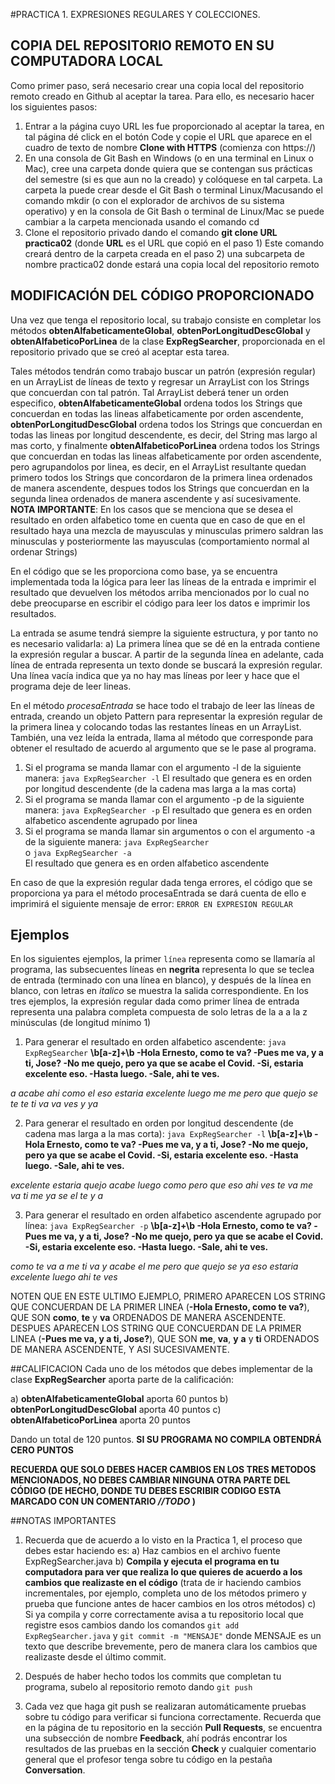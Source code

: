 #PRACTICA 1. EXPRESIONES REGULARES Y COLECCIONES.

## COPIA DEL REPOSITORIO REMOTO EN SU COMPUTADORA LOCAL
Como primer paso, será necesario crear una copia local del repositorio remoto creado en Github al aceptar la tarea. Para ello, es necesario hacer los siguientes pasos:
1)	Entrar a la página cuyo URL les fue proporcionado al aceptar la tarea, en tal página dé click en el botón Code y copie el URL que aparece en el cuadro de texto de nombre **Clone with HTTPS** (comienza con https://)
2)	En una consola de Git Bash en Windows (o en una terminal en Linux o Mac), cree una carpeta donde quiera que se contengan sus prácticas del semestre (si es que aun no la creado) y colóquese en tal carpeta. La carpeta la puede crear desde el Git Bash o terminal Linux/Macusando el comando mkdir (o con el explorador de archivos de su sistema operativo) y en la consola de Git Bash o terminal de Linux/Mac se puede cambiar a la carpeta mencionada usando el comando cd
3)	Clone el repositorio privado dando el comando **git clone URL practica02**
 (donde **URL** es el URL que copió en el paso 1)
 Este comando creará dentro de la carpeta creada en el paso 2) una subcarpeta de nombre practica02 donde estará una copia local del repositorio remoto


## MODIFICACIÓN DEL CÓDIGO PROPORCIONADO
Una vez que tenga el repositorio local, su trabajo consiste en completar los métodos **obtenAlfabeticamenteGlobal**, **obtenPorLongitudDescGlobal** y **obtenAlfabeticoPorLinea**  de la clase **ExpRegSearcher**, proporcionada en el repositorio privado que se creó al aceptar esta tarea.

Tales métodos tendrán como trabajo buscar un patrón (expresión regular) en un ArrayList de líneas de texto y regresar un ArrayList con los Strings que concuerdan con tal patrón. Tal ArrayList deberá tener un orden especifico, **obtenAlfabeticamenteGlobal** ordena todos los Strings que concuerdan en todas las lineas alfabeticamente por orden ascendente, **obtenPorLongitudDescGlobal** ordena todos los Strings que concuerdan en todas las lineas por longitud descendente, es decir, del String mas largo al mas corto, y finalmente **obtenAlfabeticoPorLinea** ordena todos los Strings que concuerdan en todas las lineas alfabeticamente por orden ascendente, pero agrupandolos por linea, es decir, en el ArrayList resultante quedan primero todos los Strings que concordaron de la primera linea ordenados de manera ascendente, despues todos los Strings que concuerdan en la segunda linea ordenados de manera ascendente y así sucesivamente.
**NOTA IMPORTANTE**: En los casos que se menciona que se desea el resultado en orden alfabetico tome en cuenta que en caso de que en el resultado haya una mezcla de mayusculas y minusculas primero saldran las minusculas y posteriormente las mayusculas (comportamiento normal al ordenar Strings)

En el código que se les proporciona como base, ya se encuentra implementada toda la lógica para leer las líneas de la entrada e imprimir el resultado que devuelven los métodos arriba mencionados por lo cual no debe preocuparse en escribir el código para leer los datos e imprimir los resultados.

La entrada se asume tendrá siempre la siguiente estructura, y por tanto no es necesario validarla:
a)	La primera línea que se dé en la entrada contiene la expresión regular a buscar. A partir de la segunda línea en adelante, cada línea de entrada representa un texto donde se buscará la expresión regular. Una línea vacía indica que ya no hay mas líneas por leer y hace que el programa deje de leer lineas.

En el método *procesaEntrada* se hace todo el trabajo de leer las líneas de entrada, creando un objeto Pattern para representar la expresión regular de la primera linea y colocando todas las restantes líneas  en un ArrayList. También, una vez leída la entrada, llama al método que corresponde  para obtener el resultado de acuerdo al argumento que se le pase al programa. 

1. Si el programa se manda llamar con el argumento -l de la siguiente manera:
   `java ExpRegSearcher -l`
   El resultado que genera es en orden por longitud descendente (de la cadena mas larga a la mas corta)
2. Si el programa se manda llamar con el argumento -p de la siguiente manera:
   `java ExpRegSearcher -p`
   El resultado que genera es en orden alfabetico ascendente agrupado por linea 
3. Si el programa se manda llamar sin argumentos o con el argumento -a de la siguiente manera:
   `java ExpRegSearcher`   
   o
   `java ExpRegSearcher -a`  
   El resultado que genera es en orden alfabetico ascendente

En caso de que la expresión regular dada tenga errores, el código que se proporciona ya para el método procesaEntrada se dará cuenta de ello e imprimirá el siguiente mensaje de error: `ERROR EN EXPRESION REGULAR` 

## Ejemplos

En los siguientes ejemplos, la primer `línea` representa como se llamaría al programa, las subsecuentes líneas en **negrita** representa lo que se teclea de entrada (terminado con una línea en blanco), y después de la línea en blanco, con letras en *italico* se muestra la salida correspondiente. En los tres ejemplos, la expresión regular dada como primer línea de entrada representa una palabra completa compuesta de solo letras de la a a la z minúsculas (de longitud mínimo 1)

1. Para generar el resultado en orden alfabetico ascendente:
`java ExpRegSearcher`
**\b[a-z]+\b
-Hola Ernesto, como te va?
-Pues me va, y a ti, Jose?
-No me quejo, pero ya que se acabe el Covid.
-Si, estaria excelente eso.
-Hasta luego.
-Sale, ahi te ves.**

*a
acabe
ahi
como
el
eso
estaria
excelente
luego
me
me
pero
que
quejo
se
te
te
ti
va
va
ves
y
ya*

2. Para generar el resultado en orden por longitud descendente (de cadena mas larga a la mas corta):
`java ExpRegSearcher -l`
**\b[a-z]+\b
-Hola Ernesto, como te va?
-Pues me va, y a ti, Jose?
-No me quejo, pero ya que se acabe el Covid.
-Si, estaria excelente eso.
-Hasta luego.
-Sale, ahi te ves.**

*excelente
estaria
quejo
acabe
luego
como
pero
que
eso
ahi
ves
te
va
me
va
ti
me
ya
se
el
te
y
a*

3. Para generar el resultado en orden alfabetico ascendente agrupado por línea:
`java ExpRegSearcher -p`
**\b[a-z]+\b
-Hola Ernesto, como te va?
-Pues me va, y a ti, Jose?
-No me quejo, pero ya que se acabe el Covid.
-Si, estaria excelente eso.
-Hasta luego.
-Sale, ahi te ves.**

*como
te
va
a
me
ti
va
y
acabe
el
me
pero
que
quejo
se
ya
eso
estaria
excelente
luego
ahi
te
ves*

NOTEN QUE EN ESTE ULTIMO EJEMPLO, PRIMERO APARECEN LOS STRING QUE CONCUERDAN DE LA PRIMER LINEA (**-Hola Ernesto, como te va?**), QUE SON **como**, **te** y **va** ORDENADOS DE MANERA ASCENDENTE. DESPUES APARECEN LOS STRING QUE CONCUERDAN DE LA PRIMER LINEA (**-Pues me va, y a ti, Jose?**), QUE SON **me**, **va**, **y** **a** y **ti** ORDENADOS DE MANERA ASCENDENTE, Y ASI SUCESIVAMENTE. 

##CALIFICACION
Cada uno de los métodos que debes implementar de la clase **ExpRegSearcher** aporta parte de la calificación:

a) **obtenAlfabeticamenteGlobal** aporta 60 puntos
b) **obtenPorLongitudDescGlobal** aporta 40 puntos
c) **obtenAlfabeticoPorLinea** aporta 20 puntos

Dando un total de 120 puntos. **SI SU PROGRAMA NO COMPILA OBTENDRÁ CERO PUNTOS**

**RECUERDA QUE SOLO DEBES HACER CAMBIOS EN LOS TRES METODOS MENCIONADOS, NO DEBES CAMBIAR NINGUNA OTRA PARTE DEL CÓDIGO (DE HECHO, DONDE TU DEBES ESCRIBIR CODIGO ESTA MARCADO CON UN COMENTARIO *//TODO* )** 

##NOTAS IMPORTANTES
1)  Recuerda que de acuerdo a lo visto en la Practica 1, el proceso que debes estar haciendo es:
	a) Haz cambios  en el archivo fuente ExpRegSearcher.java
	b) **Compila y ejecuta el programa en tu computadora para ver que realiza lo que quieres de acuerdo a los cambios que realizaste en el código** (trata de ir haciendo cambios incrementales, por ejemplo, completa uno de los métodos primero y prueba que funcione antes de hacer cambios en los otros métodos)
	c) Si ya compila y corre correctamente avisa a tu repositorio local que registre esos cambios dando los comandos `git add ExpRegSearcher.java` y `git commit -m "MENSAJE"` donde MENSAJE es un texto que describe brevemente, pero de manera clara los cambios que realizaste desde el último commit.

2) Después de haber hecho todos los commits que completan tu programa, subelo al repositorio remoto dando `git push`

3)	Cada vez que haga git push se realizaran automáticamente pruebas sobre tu código para verificar si funciona correctamente. Recuerda que en la página de tu repositorio en la sección **Pull Requests**, se encuentra una subsección de nombre **Feedback**, ahí podrás encontrar los resultados de las pruebas en la sección **Check** y cualquier comentario general que el profesor tenga sobre tu código en la pestaña **Conversation**. 

